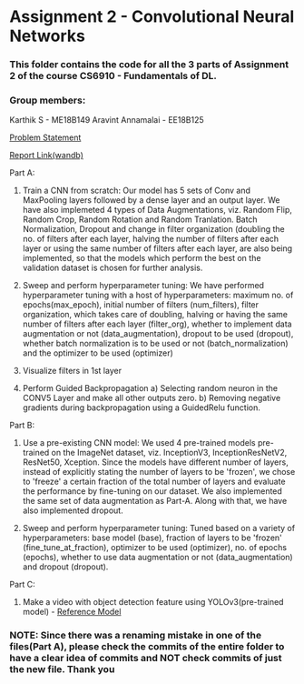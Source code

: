 # Assignment 2 - Convolutional Neural Networks

### This folder contains the code for all the 3 parts of Assignment 2 of the course CS6910 - Fundamentals of DL.

### Group members: 
Karthik S - ME18B149
Aravint Annamalai - EE18B125

[Problem Statement](https://wandb.ai/miteshk/assignments/reports/Assignment-2--Vmlldzo0NjA1MTU)

[Report Link(wandb)](https://wandb.ai/kodikarthik21/Assignment%202/reports/Assignment-2-Convolutional-Neural-Networks--Vmlldzo1NjQ0NDQ?accessToken=y98grmei3a3l8mz4mlfv008r091zssbrwvqlu693mzjz6o9yw79ogbez3t5xabz4)

Part A:
  1) Train a CNN from scratch: Our model has 5 sets of Conv and MaxPooling layers followed by a dense layer and an output layer. We have also implemeted 4 types of Data Augmentations, viz. Random Flip, Random Crop, Random Rotation and Random Tranlation. Batch Normalization, Dropout and change in filter organization (doubling the no. of filters after each layer, halving the number of filters after each layer or using the same number of filters after each layer, are also being implemented, so that the models which perform the best on the validation dataset is chosen for further analysis. 

  2) Sweep and perform hyperparameter tuning: We have performed hyperparameter tuning with a host of hyperparameters: maximum no. of epochs(max_epoch), initial number of filters (num_filters), filter organization, which takes care of doubling, halving or having the same number of filters after each layer (filter_org), whether to implement data augmentation or not (data_augmentation), dropout to be used (dropout), whether batch normalization is to be used or not (batch_normalization) and the optimizer to be used (optimizer)

  3) Visualize filters in 1st layer 
  4) Perform Guided Backpropagation
      a) Selecting random neuron in the CONV5 Layer and make all other outputs zero.
      b) Removing negative gradients during backpropagation using a GuidedRelu function.

Part B:
  1) Use a pre-existing CNN model: We used 4 pre-trained models pre-trained on the ImageNet dataset, viz. InceptionV3, InceptionResNetV2, ResNet50, Xception. Since the models have different number of layers, instead of explicitly stating the number of layers to be 'frozen', we chose to 'freeze' a certain fraction of the total number of layers and evaluate the performance by fine-tuning on our dataset. We also implemented the same set of data augmentation as Part-A. Along with that, we have also implemented dropout.
  
  2) Sweep and perform hyperparameter tuning: Tuned based on a variety of hyperparameters: base model (base), fraction of layers to be 'frozen' (fine_tune_at_fraction), optimizer to be used (optimizer), no. of epochs (epochs), whether to use data augmentation or not (data_augmentation) and dropout (dropout).

Part C:
  1) Make a video with object detection feature using YOLOv3(pre-trained model) - [Reference Model](https://github.com/AlexeyAB/darknet)

### NOTE: Since there was a renaming mistake in one of the files(Part A), please check the commits of the entire folder to have a clear idea of commits and NOT check commits of just the new file. Thank you
